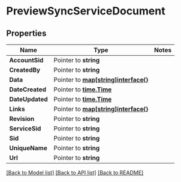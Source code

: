 # PreviewSyncServiceDocument

## Properties
Name | Type | Notes
------------ | ------------- | -------------
**AccountSid** | Pointer to **string** | 
**CreatedBy** | Pointer to **string** | 
**Data** | Pointer to [**map[string]interface{}**](.md) | 
**DateCreated** | Pointer to [**time.Time**](time.Time.md) | 
**DateUpdated** | Pointer to [**time.Time**](time.Time.md) | 
**Links** | Pointer to [**map[string]interface{}**](.md) | 
**Revision** | Pointer to **string** | 
**ServiceSid** | Pointer to **string** | 
**Sid** | Pointer to **string** | 
**UniqueName** | Pointer to **string** | 
**Url** | Pointer to **string** | 

[[Back to Model list]](../README.md#documentation-for-models) [[Back to API list]](../README.md#documentation-for-api-endpoints) [[Back to README]](../README.md)


